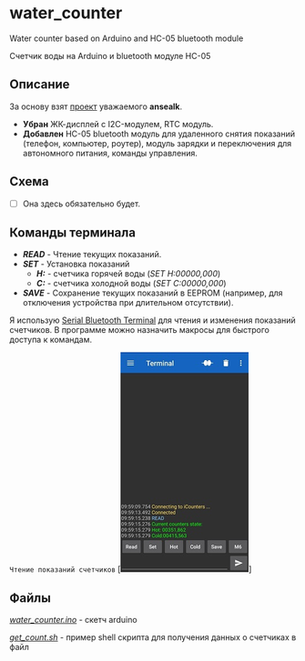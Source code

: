 # water_counter
Water counter based on Arduino and HC-05 bluetooth module

Счетчик воды на Arduino и bluetooth модуле HC-05

## Описание
За основу взят [проект](https://pikabu.ru/story/podklyuchaem_arduino_k_schetchikam_vodyi_4258720) уважаемого **ansealk**.

- **Убран** ЖК-дисплей с I2C-модулем, RTC модуль.
- **Добавлен** HC-05 bluetooth модуль для удаленного снятия показаний (телефон, компьютер, роутер), модуль зарядки и переключения для автономного питания, команды управления.

## Схема

- [ ] Она здесь обязательно будет.

## Команды терминала

- ***READ*** - Чтение текущих показаний.
- ***SET*** - Установка показаний
    - ***H:*** - счетчика горячей воды (*SET H:00000,000*)
    - ***C:*** - счетчика холодной воды (*SET C:00000,000*)
- ***SAVE*** - Сохранение текущих показаний в EEPROM (например, для отключения устройства при длительном отсутствии).

Я использую [Serial Bluetooth Terminal](https://play.google.com/store/apps/details?id=de.kai_morich.serial_bluetooth_terminal&hl=ru&gl=US) для чтения и изменения показаний счетчиков. В программе можно назначить макросы для быстрого доступа к командам.  

`Чтение показаний счетчиков` [![](images/screenshots/read0.jpg)]

## Файлы

[*water_counter.ino*](https://github.com/nmare99/water_counter/blob/main/water_counter.ino) - скетч arduino 

[*get_count.sh*](https://github.com/nmare99/water_counter/blob/main/get_count.sh) - пример shell скрипта для получения данных о счетчиках в файл


